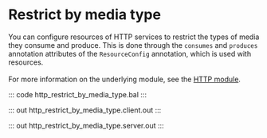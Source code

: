 # Restrict by media type

You can configure resources of HTTP services to restrict the types of media they consume and produce.
This is done through the `consumes` and `produces` annotation attributes of the `ResourceConfig` annotation,
which is used with resources.<br/><br/>
For more information on the underlying module,
see the [HTTP module](https://lib.ballerina.io/ballerina/http/latest/).

::: code http_restrict_by_media_type.bal :::

::: out http_restrict_by_media_type.client.out :::

::: out http_restrict_by_media_type.server.out :::
